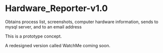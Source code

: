 # Hardware_Reporter-v1.0
Obtains process list, screenshots, computer hardware information, sends to mysql server, and to an email address

This is a prototype concept. 


A redesigned version called WatchMe coming soon.
